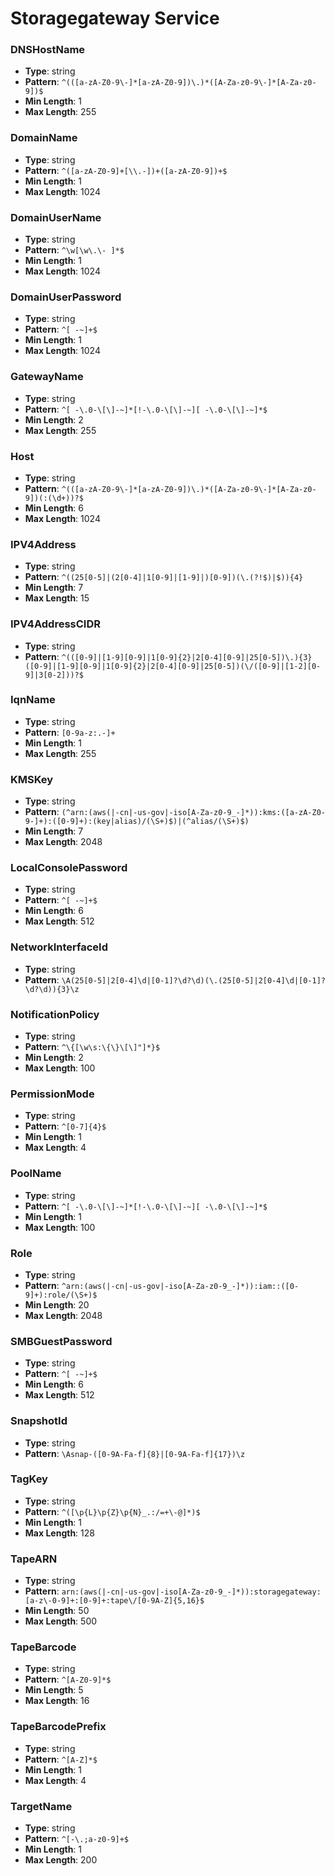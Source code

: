 # Storagegateway Service

### DNSHostName
- **Type**: string
- **Pattern**: `^(([a-zA-Z0-9\-]*[a-zA-Z0-9])\.)*([A-Za-z0-9\-]*[A-Za-z0-9])$`
- **Min Length**: 1
- **Max Length**: 255

### DomainName
- **Type**: string
- **Pattern**: `^([a-zA-Z0-9]+[\\.-])+([a-zA-Z0-9])+$`
- **Min Length**: 1
- **Max Length**: 1024

### DomainUserName
- **Type**: string
- **Pattern**: `^\w[\w\.\- ]*$`
- **Min Length**: 1
- **Max Length**: 1024

### DomainUserPassword
- **Type**: string
- **Pattern**: `^[ -~]+$`
- **Min Length**: 1
- **Max Length**: 1024

### GatewayName
- **Type**: string
- **Pattern**: `^[ -\.0-\[\]-~]*[!-\.0-\[\]-~][ -\.0-\[\]-~]*$`
- **Min Length**: 2
- **Max Length**: 255

### Host
- **Type**: string
- **Pattern**: `^(([a-zA-Z0-9\-]*[a-zA-Z0-9])\.)*([A-Za-z0-9\-]*[A-Za-z0-9])(:(\d+))?$`
- **Min Length**: 6
- **Max Length**: 1024

### IPV4Address
- **Type**: string
- **Pattern**: `^((25[0-5]|(2[0-4]|1[0-9]|[1-9]|)[0-9])(\.(?!$)|$)){4}`
- **Min Length**: 7
- **Max Length**: 15

### IPV4AddressCIDR
- **Type**: string
- **Pattern**: `^(([0-9]|[1-9][0-9]|1[0-9]{2}|2[0-4][0-9]|25[0-5])\.){3}([0-9]|[1-9][0-9]|1[0-9]{2}|2[0-4][0-9]|25[0-5])(\/([0-9]|[1-2][0-9]|3[0-2]))?$`

### IqnName
- **Type**: string
- **Pattern**: `[0-9a-z:.-]+`
- **Min Length**: 1
- **Max Length**: 255

### KMSKey
- **Type**: string
- **Pattern**: `(^arn:(aws(|-cn|-us-gov|-iso[A-Za-z0-9_-]*)):kms:([a-zA-Z0-9-]+):([0-9]+):(key|alias)/(\S+)$)|(^alias/(\S+)$)`
- **Min Length**: 7
- **Max Length**: 2048

### LocalConsolePassword
- **Type**: string
- **Pattern**: `^[ -~]+$`
- **Min Length**: 6
- **Max Length**: 512

### NetworkInterfaceId
- **Type**: string
- **Pattern**: `\A(25[0-5]|2[0-4]\d|[0-1]?\d?\d)(\.(25[0-5]|2[0-4]\d|[0-1]?\d?\d)){3}\z`

### NotificationPolicy
- **Type**: string
- **Pattern**: `^\{[\w\s:\{\}\[\]"]*}$`
- **Min Length**: 2
- **Max Length**: 100

### PermissionMode
- **Type**: string
- **Pattern**: `^[0-7]{4}$`
- **Min Length**: 1
- **Max Length**: 4

### PoolName
- **Type**: string
- **Pattern**: `^[ -\.0-\[\]-~]*[!-\.0-\[\]-~][ -\.0-\[\]-~]*$`
- **Min Length**: 1
- **Max Length**: 100

### Role
- **Type**: string
- **Pattern**: `^arn:(aws(|-cn|-us-gov|-iso[A-Za-z0-9_-]*)):iam::([0-9]+):role/(\S+)$`
- **Min Length**: 20
- **Max Length**: 2048

### SMBGuestPassword
- **Type**: string
- **Pattern**: `^[ -~]+$`
- **Min Length**: 6
- **Max Length**: 512

### SnapshotId
- **Type**: string
- **Pattern**: `\Asnap-([0-9A-Fa-f]{8}|[0-9A-Fa-f]{17})\z`

### TagKey
- **Type**: string
- **Pattern**: `^([\p{L}\p{Z}\p{N}_.:/=+\-@]*)$`
- **Min Length**: 1
- **Max Length**: 128

### TapeARN
- **Type**: string
- **Pattern**: `arn:(aws(|-cn|-us-gov|-iso[A-Za-z0-9_-]*)):storagegateway:[a-z\-0-9]+:[0-9]+:tape\/[0-9A-Z]{5,16}$`
- **Min Length**: 50
- **Max Length**: 500

### TapeBarcode
- **Type**: string
- **Pattern**: `^[A-Z0-9]*$`
- **Min Length**: 5
- **Max Length**: 16

### TapeBarcodePrefix
- **Type**: string
- **Pattern**: `^[A-Z]*$`
- **Min Length**: 1
- **Max Length**: 4

### TargetName
- **Type**: string
- **Pattern**: `^[-\.;a-z0-9]+$`
- **Min Length**: 1
- **Max Length**: 200

